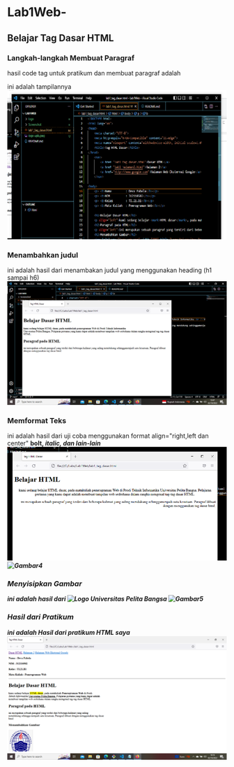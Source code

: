 # Lab1Web-
## Belajar Tag Dasar HTML

### Langkah-langkah Membuat Paragraf
hasil code tag untuk pratikum dan membuat paragraf adalah <p>
ini adalah tampilannya
![Gambar1](screenshot/ssc.png)

### Menambahkan judul
ini adalah hasil dari menambakan judul yang menggunakan
heading (h1 sampai h6)
![Gambar2](screenshot/ss3.png)

### Memformat Teks
ini adalah hasil dari uji coba menggunakan 
format align="right,left dan center" <b> bolt, <i> italic, dan lain-lain
![Gambar3](screenshot/ss1.png) 
![Gambar4](screenshot/ss4.png)

### Menyisipkan Gambar
ini adalah hasil dari <img src="logo upb.png" width="150" title="Logo Universitas Pelita Bangsa">
![Gambar5](screenshot/ss6)

### Hasil dari Pratikum
ini adalah Hasil dari pratikum HTML saya
![gambar6](screenshot/hsl.png)


